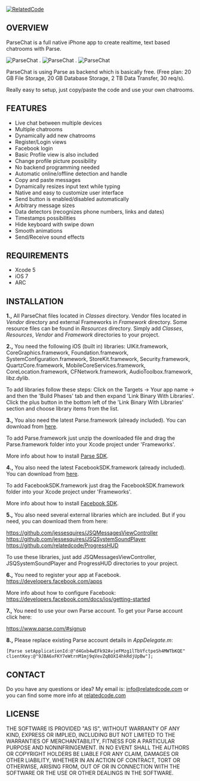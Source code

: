[![RelatedCode](http://relatedcode.com/github/header3.png)](http://relatedcode.com)

## OVERVIEW

ParseChat is a full native iPhone app to create realtime, text based chatrooms with Parse.

![ParseChat](http://relatedcode.com/github/parsechat01.png)
.
![ParseChat](http://relatedcode.com/github/parsechat02.png)
.
![ParseChat](http://relatedcode.com/github/parsechat03.png)

ParseChat is using Parse as backend which is basically free. (Free plan: 20 GB File Storage, 20 GB Database Storage, 2 TB Data Transfer, 30 req/s).

Really easy to setup, just copy/paste the code and use your own chatrooms.

## FEATURES

- Live chat between multiple devices
- Multiple chatrooms
- Dynamically add new chatrooms
- Register/Login views
- Facebook login
- Basic Profile view is also included
- Change profile picture possibility
- No backend programming needed
- Automatic online/offline detection and handle
- Copy and paste messages
- Dynamically resizes input text while typing
- Native and easy to customize user interface
- Send button is enabled/disabled automatically
- Arbitrary message sizes
- Data detectors (recognizes phone numbers, links and dates)
- Timestamps possibilities
- Hide keyboard with swipe down
- Smooth animations
- Send/Receive sound effects

## REQUIREMENTS

- Xcode 5
- iOS 7
- ARC

## INSTALLATION

**1.,** All ParseChat files located in *Classes* directory. Vendor files located in *Vendor* directory and external Frameworks in *Framework* directory. Some resource files can be found in *Resources* directory. Simply add *Classes*, *Resources*, *Vendor* and *Framework* directories to your project.

**2.,** You need the following iOS (built in) libraries: UIKit.framework, CoreGraphics.framework, Foundation.framework, SystemConfiguration.framework, StoreKit.framework, Security.framework, QuartzCore.framework, MobileCoreServices.framework, CoreLocation.framework, CFNetwork.framework, AudioToolbox.framework, libz.dylib.

To add libraries follow these steps: Click on the Targets → Your app name → and then the 'Build Phases' tab and then expand 'Link Binary With Libraries'. Click the plus button in the bottom left of the 'Link Binary With Libraries' section and choose library items from the list.

**3.,** You also need the latest Parse.framework (already included). You can download from [here](https://www.parse.com/docs/downloads).

To add Parse.framework just unzip the downloaded file and drag the Parse.framework folder into your Xcode project under 'Frameworks'.

More info about how to install [Parse SDK](https://www.parse.com/apps/quickstart#parse_data/mobile/ios/native/existing).

**4.,** You also need the latest FacebookSDK.framework (already included). You can download from [here](https://developers.facebook.com/docs/ios).

To add FacebookSDK.framework just drag the FacebookSDK.framework folder into your Xcode project under 'Frameworks'.

More info about how to install [Facebook SDK](https://developers.facebook.com/docs/ios/getting-started).

**5.,** You also need several external libraries which are included. But if you need, you can download them from here:

https://github.com/jessesquires/JSQMessagesViewController<br>
https://github.com/jessesquires/JSQSystemSoundPlayer<br>
https://github.com/relatedcode/ProgressHUD<br>

To use these libraries, just add JSQMessagesViewController, JSQSystemSoundPlayer and ProgressHUD directories to your project.

**6.,** You need to register your app at Facebook. https://developers.facebook.com/apps<br>

More info about how to configure Facebook: https://developers.facebook.com/docs/ios/getting-started

**7.,** You need to use your own Parse account. To get your Parse account click here:

https://www.parse.com/#signup

**8.,** Please replace existing Parse account details in *AppDelegate.m*:

```
[Parse setApplicationId:@"d4Gxb4wEFk92AvjeFMzg1lTbVfctpeSh4MWTbKQE" clientKey:@"9JBA6xFKY7eWtrnM1mj9qVevZqBOXI4hkRdjUpBw"];
```

## CONTACT

Do you have any questions or idea? My email is: info@relatedcode.com or you can find some more info at [relatedcode.com](http://relatedcode.com)

## LICENSE

THE SOFTWARE IS PROVIDED "AS IS", WITHOUT WARRANTY OF ANY KIND, EXPRESS OR
IMPLIED, INCLUDING BUT NOT LIMITED TO THE WARRANTIES OF MERCHANTABILITY,
FITNESS FOR A PARTICULAR PURPOSE AND NONINFRINGEMENT. IN NO EVENT SHALL THE
AUTHORS OR COPYRIGHT HOLDERS BE LIABLE FOR ANY CLAIM, DAMAGES OR OTHER
LIABILITY, WHETHER IN AN ACTION OF CONTRACT, TORT OR OTHERWISE, ARISING FROM,
OUT OF OR IN CONNECTION WITH THE SOFTWARE OR THE USE OR OTHER DEALINGS IN
THE SOFTWARE.
